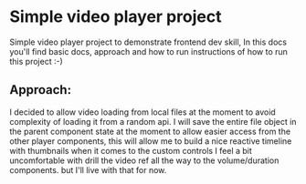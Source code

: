 # Simple video player project
Simple video player project to demonstrate frontend dev skill, In this docs you'll find basic docs, approach and how to run instructions of how to run this project :-) 

## Approach:
I decided to allow video loading from local files at the moment to avoid complexity of loading it from
a random api. I will save the entire file object in the parent component state at the moment to allow
easier access from the other player components, this will allow me to build a nice reactive timeline with thumbnails
when it comes to the custom controls I feel a bit uncomfortable with drill the video ref all the way to the volume/duration
components. but I'll live with that for now.